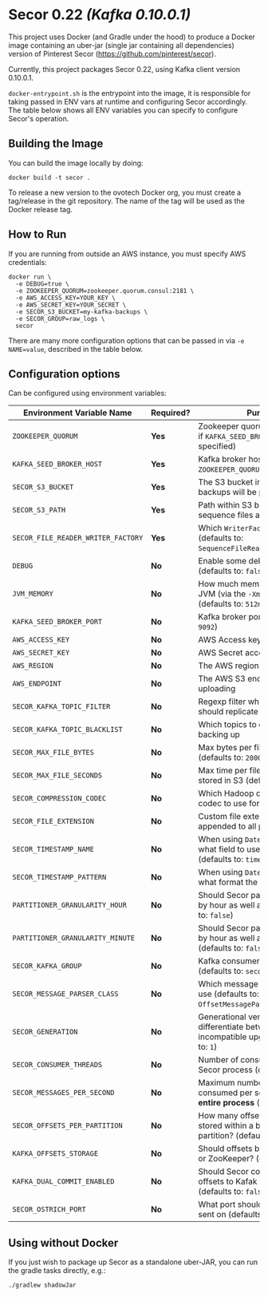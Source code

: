 # Secor 0.22 _(Kafka 0.10.0.1)_

This project uses Docker (and Gradle under the hood) to produce a Docker image containing an uber-jar (single jar containing all dependencies) version of Pinterest Secor (https://github.com/pinterest/secor).

Currently, this project packages Secor 0.22, using Kafka client version 0.10.0.1.

`docker-entrypoint.sh` is the entrypoint into the image, it is responsible for taking passed in ENV vars at runtime and configuring Secor accordingly. The table below shows all ENV variables you can specify to configure Secor's operation.

## Building the Image

You can build the image locally by doing:

```shell
docker build -t secor .
```

To release a new version to the ovotech Docker org, you must create a tag/release in the git repository. The name of the tag will be used as the Docker release tag.

## How to Run

If you are running from outside an AWS instance, you must specify AWS credentials:

```shell
docker run \
  -e DEBUG=true \
  -e ZOOKEEPER_QUORUM=zookeeper.quorum.consul:2181 \
  -e AWS_ACCESS_KEY=YOUR_KEY \
  -e AWS_SECRET_KEY=YOUR_SECRET \
  -e SECOR_S3_BUCKET=my-kafka-backups \
  -e SECOR_GROUP=raw_logs \
  secor
```

There are many more configuration options that can be passed in via `-e NAME=value`, described in the table below.

## Configuration options

Can be configured using environment variables:

Environment Variable Name           | Required? | Purpose
------------------------------------|-----------|---------------------------------------------------------------------------------------------------
`ZOOKEEPER_QUORUM`                  | **Yes**   | Zookeeper quorum (not required if `KAFKA_SEED_BROKER_HOST` is specified)
`KAFKA_SEED_BROKER_HOST`            | **Yes**   | Kafka broker hosts (not required if `ZOOKEEPER_QUORUM` is specified)
`SECOR_S3_BUCKET`                   | **Yes**   | The S3 bucket into which backups will be persisted
`SECOR_S3_PATH`                     | **Yes**   | Path within S3 bucket where sequence files are stored
`SECOR_FILE_READER_WRITER_FACTORY`  | **Yes**   | Which `WriterFactory` to use (defaults to: `SequenceFileReaderWriterFactory`)
`DEBUG`                             | **No**    | Enable some debug logging (defaults to: `false`)
`JVM_MEMORY`                        | **No**    | How much memory to give the JVM (via the `-Xmx` parameter) (defaults to: `512m`)
`KAFKA_SEED_BROKER_PORT`            | **No**    | Kafka broker port (defaults to: `9092`)
`AWS_ACCESS_KEY`                    | **No**    | AWS Access key
`AWS_SECRET_KEY`                    | **No**    | AWS Secret access key
`AWS_REGION`                        | **No**    | The AWS region for S3 uploading
`AWS_ENDPOINT`                      | **No**    | The AWS S3 endpoint to use for uploading
`SECOR_KAFKA_TOPIC_FILTER`          | **No**    | Regexp filter which topics it should replicate (defaults to: `.*`)
`SECOR_KAFKA_TOPIC_BLACKLIST`       | **No**    | Which topics to exclude from backing up
`SECOR_MAX_FILE_BYTES`              | **No**    | Max bytes per file stored in S3 (defaults to: `200000000`)
`SECOR_MAX_FILE_SECONDS`            | **No**    | Max time per file before it is stored in S3 (defaults to: `3600`)
`SECOR_COMPRESSION_CODEC`           | **No**    | Which Hadoop compression codec to use for partition files
`SECOR_FILE_EXTENSION`              | **No**    | Custom file extension to be appended to all partition names
`SECOR_TIMESTAMP_NAME`              | **No**    | When using `DateMessageParser` what field to use in the JSON (defaults to: `timestamp`)
`SECOR_TIMESTAMP_PATTERN`           | **No**    | When using `DateMessageParser` what format the timestamp is
`PARTITIONER_GRANULARITY_HOUR`      | **No**    | Should Secor partition the files up by hour as well as day? (defaults to: `false`)
`PARTITIONER_GRANULARITY_MINUTE`    | **No**    | Should Secor partition the files up by hour as well as hour, and day? (defaults to: `false`)
`SECOR_KAFKA_GROUP`                 | **No**    | Kafka consumer group name (defaults to: `secor_backup`)
`SECOR_MESSAGE_PARSER_CLASS`        | **No**    | Which message parser factory to use (defaults to: `OffsetMessageParser`)
`SECOR_GENERATION`                  | **No**    | Generational version ID to differentiate between incompatible upgrades (defaults to: `1`)
`SECOR_CONSUMER_THREADS`            | **No**    | Number of consumer threads per Secor process (defaults to: `7`)
`SECOR_MESSAGES_PER_SECOND`         | **No**    | Maximum number of messages consumed per second for the **entire process** (defaults to: `10000`)
`SECOR_OFFSETS_PER_PARTITION`       | **No**    | How many offsets should be stored within a backed up partition? (defaults to: `10000000`)
`KAFKA_OFFSETS_STORAGE`             | **No**    | Should offsets be stored in Kafka or ZooKeeper? (defaults to: `kafka`)
`KAFKA_DUAL_COMMIT_ENABLED`         | **No**    | Should Secor commit processed offsets to Kafak AND ZooKeeper? (defaults to: `false`)
`SECOR_OSTRICH_PORT`                | **No**    | What port should Ostrict data be sent on (defaults to: `9999`)


## Using without Docker

If you just wish to package up Secor as a standalone uber-JAR, you can run the gradle tasks directly, e.g.:

```shell
./gradlew shadowJar
```
